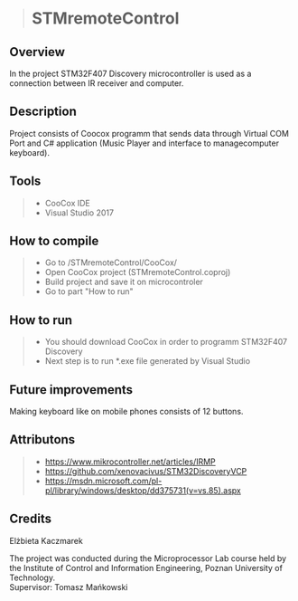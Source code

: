 ># STMremoteControl

Overview
----------
In the project STM32F407 Discovery microcontroller is used as a connection between IR receiver and computer.

Description
-------------
Project consists of Coocox programm that sends data through Virtual COM Port and C# application (Music Player and interface to managecomputer keyboard). 

Tools
-------
>- CooCox IDE 
>- Visual Studio 2017

How to compile
----------------
>- Go to /STMremoteControl/CooCox/
>- Open CooCox project (STMremoteControl.coproj)
>- Build project and save it on microcontroler
>- Go to part "How to run"

How to run
------------
>- You should download CooCox in order to programm STM32F407 Discovery
>- Next step is to run *.exe file generated by Visual Studio

Future improvements
---------------------
Making keyboard like on mobile phones consists of 12 buttons.

Attributons
-------------
>- https://www.mikrocontroller.net/articles/IRMP <br />
>- https://github.com/xenovacivus/STM32DiscoveryVCP
>- https://msdn.microsoft.com/pl-pl/library/windows/desktop/dd375731(v=vs.85).aspx

Credits
---------
Elżbieta Kaczmarek <br />

The project was conducted during the Microprocessor Lab course held by the Institute of Control and Information Engineering, Poznan University of Technology. <br />
Supervisor: Tomasz Mańkowski




